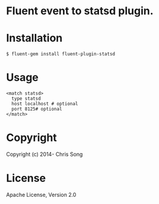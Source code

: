 # Fluent event to statsd plugin.

# Installation

```
$ fluent-gem install fluent-plugin-statsd
```

# Usage

```
<match statsd>
  type statsd
  host localhost # optional
  port 8125# optional
</match>
```

# Copyright

Copyright (c) 2014- Chris Song

# License

Apache License, Version 2.0
